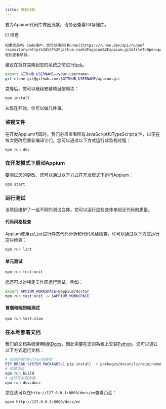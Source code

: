 ```yaml
---
title: 贡献代码
---
```


要为Appium代码库做出贡献，请务必查看Git存储库。

!!! 信息

    如果您是VS Code用户，您可以使用[Runme](https://runme.dev/api/runme?repository=https%3A%2F%2Fgithub.com%2Fappium%2Fappium.git&fileToOpen=packages%2Fappium%2Fdocs%2Fen%2Fcontributing%2Findex.md)轻松查看项目。

建议在将其克隆到您的系统之前进行[fork](https://github.com/appium/appium/fork)。

```sh
export GITHUB_USERNAME=<your-username>
git clone git@github.com:$GITHUB_USERNAME/appium.git
```

克隆后，您可以继续安装项目依赖项：

```sh
npm install
```

从现在开始，你可以做几件事。

### 监视文件

在开发Appium代码时，我们必须查看所有JavaScript和TypeScript文件，以便在每次更改后重新编译它们。您可以通过以下方式运行此监视过程：

```sh
npm run dev
```

### 在开发模式下启动Appium

要测试您的更改，您可以通过以下方式在开发模式下运行Appium：

```sh
npm start
```

### 运行测试

该项目维护了一组不同的测试变体，您可以运行这些变体来验证代码的质量。

#### 代码风格检查

Appium使用[`eslint`](https://eslint.org/)进行静态代码分析和代码风格检查。你可以通过以下方式运行这些检查：

```sh
npm run lint
```

#### 单元测试

```sh
npm run test:unit
```

您还可以对特定工作区运行测试，例如：

```sh
export APPIUM_WORKSPACE=@appium/doctor
npm run test:unit -w $APPIUM_WORKSPACE
```

#### 冒烟和端到端测试

```sh 
npm run test:slow
```

### 在本地部署文档

我们的文档系统使用[MKDocs](https://www.mkdocs.org/)，因此需要在您的系统上安装[Python](https://www.python.org/)。您可以通过以下方式运行文档：

```sh
# 安装所需的Python依赖项
PIP_BREAK_SYSTEM_PACKAGES=1 pip install -r packages/docutils/requirements.txt
# 构建项目
npm run build
# 运行开发服务器
npm run dev:docs
```

您应该可以在`http://127.0.0.1:8000/docs/en`查看页面：

```sh
open http://127.0.0.1:8000/docs/en
```
